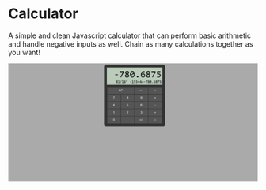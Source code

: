 # Calculator

A simple and clean Javascript calculator that can perform basic arithmetic and handle negative inputs as well. Chain as many calculations together as you want!

[![Check this out!](Optimized-calc-input-sample.png)](https://etet245.github.io/calculator)
